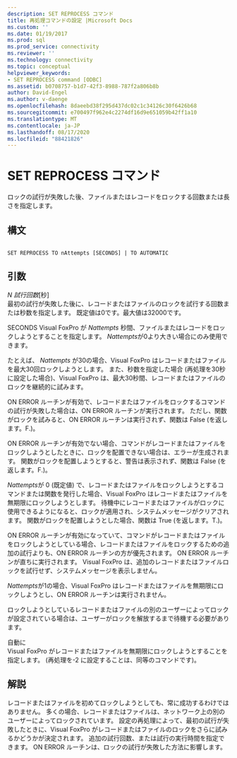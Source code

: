 ```yaml
---
description: SET REPROCESS コマンド
title: 再処理コマンドの設定 |Microsoft Docs
ms.custom: ''
ms.date: 01/19/2017
ms.prod: sql
ms.prod_service: connectivity
ms.reviewer: ''
ms.technology: connectivity
ms.topic: conceptual
helpviewer_keywords:
- SET REPROCESS command [ODBC]
ms.assetid: b0708757-b1d7-42f3-8988-787f2a806b8b
author: David-Engel
ms.author: v-daenge
ms.openlocfilehash: 8daeebd38f295d437dc02c1c34126c30f6426b68
ms.sourcegitcommit: e700497f962e4c2274df16d9e651059b42ff1a10
ms.translationtype: MT
ms.contentlocale: ja-JP
ms.lasthandoff: 08/17/2020
ms.locfileid: "88421826"
---
```

# <a name="set-reprocess-command"></a>SET REPROCESS コマンド
ロックの試行が失敗した後、ファイルまたはレコードをロックする回数または長さを指定します。  
  
## <a name="syntax"></a>構文  
  
```  
  
SET REPROCESS TO nAttempts [SECONDS] | TO AUTOMATIC  
```  
  
## <a name="arguments"></a>引数  
 *N 試行回数*[秒]  
 最初の試行が失敗した後に、レコードまたはファイルのロックを試行する回数または秒数を指定します。 既定値は0です。最大値は32000です。  
  
 SECONDS Visual FoxPro が *Nattempts* 秒間、ファイルまたはレコードをロックしようとすることを指定します。 *Nattempts*が0より大きい場合にのみ使用できます。  
  
 たとえば、 *Nattempts* が30の場合、Visual FoxPro はレコードまたはファイルを最大30回ロックしようとします。 また、秒数を指定した場合 (再処理を30秒に設定した場合)、Visual FoxPro は、最大30秒間、レコードまたはファイルのロックを継続的に試みます。  
  
 ON ERROR ルーチンが有効で、レコードまたはファイルをロックするコマンドの試行が失敗した場合は、ON ERROR ルーチンが実行されます。 ただし、関数がロックを試みると、ON ERROR ルーチンは実行されず、関数は False (を返します。F.)。  
  
 ON ERROR ルーチンが有効でない場合、コマンドがレコードまたはファイルをロックしようとしたときに、ロックを配置できない場合は、エラーが生成されます。 関数がロックを配置しようとすると、警告は表示されず、関数は False (を返します。F.)。  
  
 *Nattempts*が 0 (既定値) で、レコードまたはファイルをロックしようとするコマンドまたは関数を発行した場合、Visual FoxPro はレコードまたはファイルを無期限にロックしようとします。 待機中にレコードまたはファイルがロックに使用できるようになると、ロックが適用され、システムメッセージがクリアされます。 関数がロックを配置しようとした場合、関数は True (を返します。T.)。  
  
 ON ERROR ルーチンが有効になっていて、コマンドがレコードまたはファイルをロックしようとしている場合、レコードまたはファイルをロックするための追加の試行よりも、ON ERROR ルーチンの方が優先されます。 ON ERROR ルーチンが直ちに実行されます。 Visual FoxPro は、追加のレコードまたはファイルロックを試行せず、システムメッセージを表示しません。  
  
 *Nattempts*が1の場合、Visual FoxPro はレコードまたはファイルを無期限にロックしようとし、ON ERROR ルーチンは実行されません。  
  
 ロックしようとしているレコードまたはファイルの別のユーザーによってロックが設定されている場合は、ユーザーがロックを解放するまで待機する必要があります。  
  
 自動に  
 Visual FoxPro がレコードまたはファイルを無期限にロックしようとすることを指定します。 (再処理を-2 に設定することは、同等のコマンドです)。  
  
## <a name="remarks"></a>解説  
 レコードまたはファイルを初めてロックしようとしても、常に成功するわけではありません。 多くの場合、レコードまたはファイルは、ネットワーク上の別のユーザーによってロックされています。 設定の再処理によって、最初の試行が失敗したときに、Visual FoxPro がレコードまたはファイルのロックをさらに試みるかどうかが決定されます。 追加の試行回数、または試行の実行時間を指定できます。 ON ERROR ルーチンは、ロックの試行が失敗した方法に影響します。
